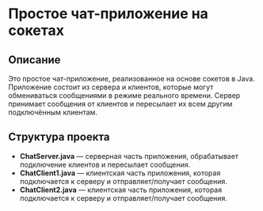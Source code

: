 # Простое чат-приложение на сокетах

## Описание

Это простое чат-приложение, реализованное на основе сокетов в Java. Приложение состоит из сервера и клиентов, которые могут обмениваться сообщениями в режиме реального времени. Сервер принимает сообщения от клиентов и пересылает их всем другим подключённым клиентам.

## Структура проекта

- **ChatServer.java** — серверная часть приложения, обрабатывает подключение клиентов и пересылает сообщения.
- **ChatClient1.java** — клиентская часть приложения, которая подключается к серверу и отправляет/получает сообщения.
- **ChatClient2.java** — клиентская часть приложения, которая подключается к серверу и отправляет/получает сообщения.
